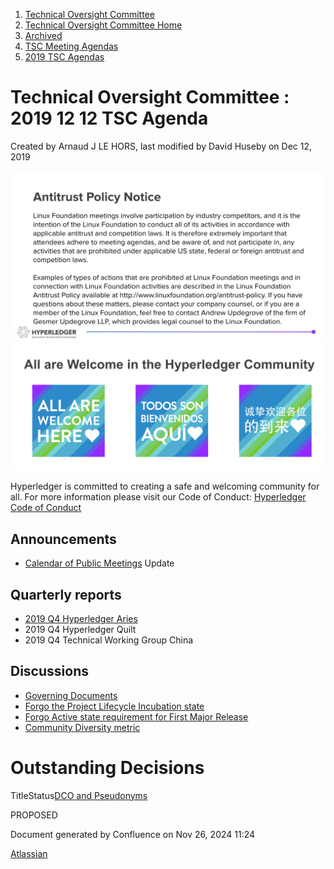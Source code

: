 1. [Technical Oversight Committee](index.html)
2. [Technical Oversight Committee Home](Technical-Oversight-Committee-Home_21430274.html)
3. [Archived](Archived_21447696.html)
4. [TSC Meeting Agendas](TSC-Meeting-Agendas_21448768.html)
5. [2019 TSC Agendas](2019-TSC-Agendas_21448769.html)

# Technical Oversight Committee : 2019 12 12 TSC Agenda

Created by Arnaud J LE HORS, last modified by David Huseby on Dec 12, 2019

![](attachments/21431877/21448548.png?height=250) ![](attachments/21431877/21448549.png?height=250)

Hyperledger is committed to creating a safe and welcoming community for all. For more information please visit our Code of Conduct: [Hyperledger Code of Conduct](https://lf-hyperledger.atlassian.net/wiki/spaces/HYP/pages/19595281/Hyperledger+Code+of+Conduct)

## Announcements

- [Calendar of Public Meetings](https://lf-hyperledger.atlassian.net/wiki/spaces/HYP/pages/19595324/Calendar+of+Public+Meetings) Update

## Quarterly reports

- [2019 Q4 Hyperledger Aries](/wiki/pages/createpage.action?spaceKey=HYP&title=2019%20Q4%20Hyperledger%20Aries)
- 2019 Q4 Hyperledger Quilt
- 2019 Q4 Technical Working Group China

## Discussions

- [Governing Documents](https://lists.hyperledger.org/g/tsc/message/2774)
- [Forgo the Project Lifecycle Incubation state](https://lf-hyperledger.atlassian.net/wiki/display/TSC/Forgo+the+Project+Lifecycle+Incubation+state)
- [Forgo Active state requirement for First Major Release](https://lf-hyperledger.atlassian.net/wiki/display/TSC/Forgo+Active+state+requirement+for+First+Major+Release)
- [Community Diversity metric](https://lf-hyperledger.atlassian.net/wiki/display/TSC/Community+Diversity+metric)

# Outstanding Decisions

TitleStatus[DCO and Pseudonyms](/wiki/spaces/TSC/pages/21430435/DCO+and+Pseudonyms)

PROPOSED 

Document generated by Confluence on Nov 26, 2024 11:24

[Atlassian](http://www.atlassian.com/)
